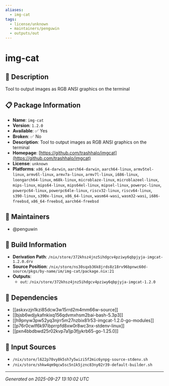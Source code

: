 ```yaml
---
aliases:
  - img-cat
tags:
  - license/unknown
  - maintainers/penguwin
  - outputs/out
---
```


# img-cat

## 📝 Description

Tool to output images as RGB ANSI graphics on the terminal

## 📋 Package Information

- **Name**: `img-cat`
- **Version**: `1.2.0`
- **Available**: ✅ Yes
- **Broken**: ✅ No
- **Description**: Tool to output images as RGB ANSI graphics on the terminal
- **Homepage**: [https://github.com/trashhalo/imgcat](https://github.com/trashhalo/imgcat)
- **License**: `unknown`
- **Platforms**: `x86_64-darwin`, `aarch64-darwin`, `aarch64-linux`, `armv5tel-linux`, `armv6l-linux`, `armv7a-linux`, `armv7l-linux`, `i686-linux`, `loongarch64-linux`, `m68k-linux`, `microblaze-linux`, `microblazeel-linux`, `mips-linux`, `mips64-linux`, `mips64el-linux`, `mipsel-linux`, `powerpc-linux`, `powerpc64-linux`, `powerpc64le-linux`, `riscv32-linux`, `riscv64-linux`, `s390-linux`, `s390x-linux`, `x86_64-linux`, `wasm64-wasi`, `wasm32-wasi`, `i686-freebsd`, `x86_64-freebsd`, `aarch64-freebsd`
## 👥 Maintainers

- @penguwin


## 🔧 Build Information

- **Derivation Path**: `/nix/store/372khsz4jnz5ihdgcv4pziwy6qbpjyja-imgcat-1.2.0.drv`
- **Source Position**: `/nix/store/ns30sqxb36k8jrds8z18rv96bpnwc60d-source/pkgs/by-name/im/img-cat/package.nix:21`
- **Outputs**:
  - `out`:  `/nix/store/372khsz4jnz5ihdgcv4pziwy6qbpjyja-imgcat-1.2.0`

## 🔗 Dependencies

- [[askxvzjn1kzi85dcw3w15rrd2m4mm66w-source]]
- [[bjsb6wdjykafnkixq156qdvmxhsm2bai-bash-5.3p3]]
- [[h9pnyw3pw52yq3njrr5m27nzbix81r53-imgcat-1.2.0-go-modules]]
- [[p76r0cwlf6k97ibprrpfd8xw0r8wc3nx-stdenv-linux]]
- [[pxn4bbdbwd25r02kvp7a1jp3fjykrb65-go-1.25.0]]

## 📁 Input Sources

- `/nix/store/l622p70vy8k5sh7y5wizi5f2mic6ynpg-source-stdenv.sh`
- `/nix/store/shkw4qm9qcw5sc5n1k5jznc83ny02r39-default-builder.sh`

---
*Generated on 2025-09-27 13:10:02 UTC*
